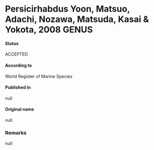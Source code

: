 Persicirhabdus Yoon, Matsuo, Adachi, Nozawa, Matsuda, Kasai & Yokota, 2008 GENUS
=======

#### Status
ACCEPTED

#### According to
World Register of Marine Species

#### Published in
null

#### Original name
null

### Remarks
null